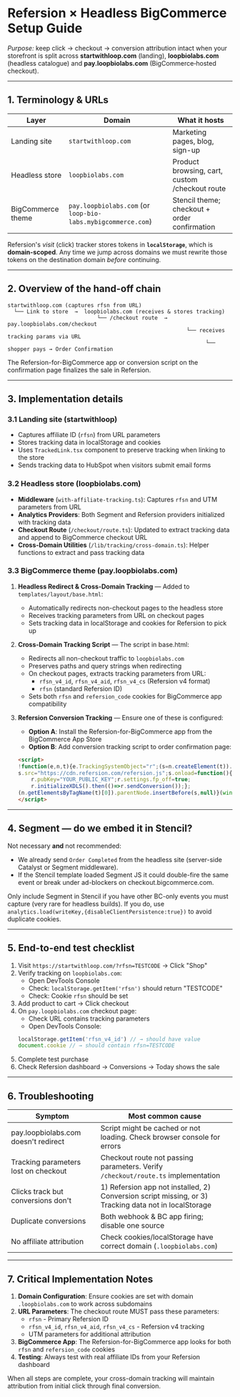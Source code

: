 # Refersion × Headless BigCommerce Setup Guide

_Purpose:_ keep click → checkout → conversion attribution intact when your storefront is split across **startwithloop.com** (landing), **loopbiolabs.com** (headless catalogue) and **pay.loopbiolabs.com** (BigCommerce‐hosted checkout).

---
## 1. Terminology & URLs
| Layer | Domain | What it hosts |
|-------|--------|--------------|
| Landing site | `startwithloop.com` | Marketing pages, blog, sign-up |
| Headless store | `loopbiolabs.com` | Product browsing, cart, custom /checkout route |
| BigCommerce theme | `pay.loopbiolabs.com` (or `loop-bio-labs.mybigcommerce.com`) | Stencil theme; checkout + order confirmation |

Refersion's _visit_ (click) tracker stores tokens in **`localStorage`**, which is **domain-scoped**. Any time we jump across domains we must rewrite those tokens on the destination domain _before_ continuing.

---
## 2. Overview of the hand-off chain
```
startwithloop.com (captures rfsn from URL)
  └── Link to store  →  loopbiolabs.com (receives & stores tracking)
                            └── /checkout route  →  pay.loopbiolabs.com/checkout
                                                        └── receives tracking params via URL
                                                              └── shopper pays → Order Confirmation
```
The Refersion-for-BigCommerce app or conversion script on the confirmation page finalizes the sale in Refersion.

---
## 3. Implementation details
### 3.1 Landing site (startwithloop)
* Captures affiliate ID (`rfsn`) from URL parameters
* Stores tracking data in localStorage and cookies
* Uses `TrackedLink.tsx` component to preserve tracking when linking to the store
* Sends tracking data to HubSpot when visitors submit email forms

### 3.2 Headless store (loopbiolabs.com)
* **Middleware** (`with-affiliate-tracking.ts`): Captures `rfsn` and UTM parameters from URL
* **Analytics Providers**: Both Segment and Refersion providers initialized with tracking data
* **Checkout Route** (`/checkout/route.ts`): Updated to extract tracking data and append to BigCommerce checkout URL
* **Cross-Domain Utilities** (`/lib/tracking/cross-domain.ts`): Helper functions to extract and pass tracking data

### 3.3 BigCommerce theme (pay.loopbiolabs.com)
1. **Headless Redirect & Cross-Domain Tracking** — Added to `templates/layout/base.html`:
   - Automatically redirects non-checkout pages to the headless store
   - Receives tracking parameters from URL on checkout pages
   - Sets tracking data in localStorage and cookies for Refersion to pick up
   
2. **Cross-Domain Tracking Script** — The script in base.html:
   - Redirects all non-checkout traffic to `loopbiolabs.com`
   - Preserves paths and query strings when redirecting
   - On checkout pages, extracts tracking parameters from URL:
     - `rfsn_v4_id`, `rfsn_v4_aid`, `rfsn_v4_cs` (Refersion v4 format)
     - `rfsn` (standard Refersion ID)
   - Sets both `rfsn` and `refersion_code` cookies for BigCommerce app compatibility

3. **Refersion Conversion Tracking** — Ensure one of these is configured:
   - **Option A**: Install the Refersion-for-BigCommerce app from the BigCommerce App Store
   - **Option B**: Add conversion tracking script to order confirmation page:
   ```html
   <script>
   !function(e,n,t){e.TrackingSystemObject="r";(s=n.createElement(t)).async=1;
   s.src="https://cdn.refersion.com/refersion.js";s.onload=function(){
       r.pubKey="YOUR_PUBLIC_KEY";r.settings.fp_off=true;
       r.initializeXDLS().then(()=>r.sendConversion());};
   (n.getElementsByTagName(t)[0]).parentNode.insertBefore(s,null)}(window,document,"script");
   </script>
   ```

---
## 4. Segment — do we embed it in Stencil?
Not necessary **and** not recommended: 
* We already send `Order Completed` from the headless site (server-side Catalyst or Segment middleware).
* If the Stencil template loaded Segment JS it could double-fire the same event or break under ad-blockers on checkout.bigcommerce.com.

Only include Segment in Stencil if you have other BC-only events you must capture (very rare for headless builds). If you do, use `analytics.load(writeKey,{disableClientPersistence:true})` to avoid duplicate cookies.

---
## 5. End-to-end test checklist
1. Visit `https://startwithloop.com/?rfsn=TESTCODE` → Click "Shop"
2. Verify tracking on `loopbiolabs.com`:
   - Open DevTools Console
   - Check: `localStorage.getItem('rfsn')` should return "TESTCODE"
   - Check: Cookie `rfsn` should be set
3. Add product to cart → Click checkout
4. On `pay.loopbiolabs.com` checkout page:
   - Check URL contains tracking parameters
   - Open DevTools Console:
   ```js
   localStorage.getItem('rfsn_v4_id') // → should have value
   document.cookie // → should contain rfsn=TESTCODE
   ```
5. Complete test purchase
6. Check Refersion dashboard → Conversions → Today shows the sale

---
## 6. Troubleshooting
| Symptom | Most common cause |
|---------|------------------|
| pay.loopbiolabs.com doesn't redirect | Script might be cached or not loading. Check browser console for errors |
| Tracking parameters lost on checkout | Checkout route not passing parameters. Verify `/checkout/route.ts` implementation |
| Clicks track but conversions don't | 1) Refersion app not installed, 2) Conversion script missing, or 3) Tracking data not in localStorage |
| Duplicate conversions | Both webhook & BC app firing; disable one source |
| No affiliate attribution | Check cookies/localStorage have correct domain (`.loopbiolabs.com`) |

---
## 7. Critical Implementation Notes

1. **Domain Configuration**: Ensure cookies are set with domain `.loopbiolabs.com` to work across subdomains
2. **URL Parameters**: The checkout route MUST pass these parameters:
   - `rfsn` - Primary Refersion ID
   - `rfsn_v4_id`, `rfsn_v4_aid`, `rfsn_v4_cs` - Refersion v4 tracking
   - UTM parameters for additional attribution
3. **BigCommerce App**: The Refersion-for-BigCommerce app looks for both `rfsn` and `refersion_code` cookies
4. **Testing**: Always test with real affiliate IDs from your Refersion dashboard

When all steps are complete, your cross-domain tracking will maintain attribution from initial click through final conversion. 